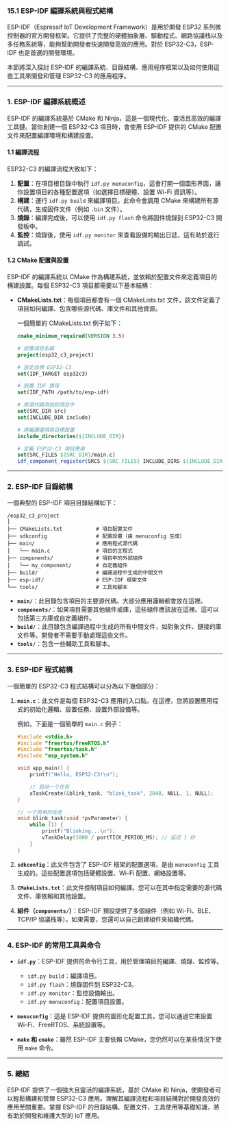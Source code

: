 ### 15.1 **ESP-IDF 編譯系統與程式結構**

ESP-IDF（Espressif IoT Development Framework）是用於開發 ESP32 系列微控制器的官方開發框架。它提供了完整的硬體抽象層、驅動程式、網路協議栈以及多任務系統等，能夠幫助開發者快速開發高效的應用。對於 ESP32-C3，ESP-IDF 也是首選的開發環境。

本節將深入探討 ESP-IDF 的編譯系統、目錄結構、應用程序框架以及如何使用這些工具來開發和管理 ESP32-C3 的應用程序。

---

### 1. **ESP-IDF 編譯系統概述**

ESP-IDF 的編譯系統基於 CMake 和 Ninja，這是一個現代化、靈活且高效的編譯工具鏈。當你創建一個 ESP32-C3 項目時，會使用 ESP-IDF 提供的 CMake 配置文件來配置編譯環境和構建設置。

#### 1.1 **編譯流程**

ESP32-C3 的編譯流程大致如下：

1. **配置**：在項目根目錄中執行 `idf.py menuconfig`，這會打開一個圖形界面，讓你設置項目的各種配置選項（如選擇目標硬體、設置 Wi-Fi 資訊等）。
2. **構建**：運行 `idf.py build` 來編譯項目。此命令會調用 CMake 來構建所有源代碼，生成固件文件（例如 `.bin` 文件）。
3. **燒錄**：編譯完成後，可以使用 `idf.py flash` 命令將固件燒錄到 ESP32-C3 開發板中。
4. **監控**：燒錄後，使用 `idf.py monitor` 來查看設備的輸出日誌，這有助於進行調試。

#### 1.2 **CMake 配置與設置**

ESP-IDF 的編譯系統以 CMake 作為構建系統，並依賴於配置文件來定義項目的構建設置。每個 ESP32-C3 項目都需要以下基本結構：

- **CMakeLists.txt**：每個項目都會有一個 CMakeLists.txt 文件，該文件定義了項目如何編譯、包含哪些源代碼、庫文件和其他資源。
  
  一個簡單的 CMakeLists.txt 例子如下：
  
  ```cmake
  cmake_minimum_required(VERSION 3.5)
  
  # 設置項目名稱
  project(esp32_c3_project)
  
  # 設定目標 ESP32-C3
  set(IDF_TARGET esp32c3)

  # 設置 IDF 路徑
  set(IDF_PATH /path/to/esp-idf)

  # 將源代碼添加到項目中
  set(SRC_DIR src)
  set(INCLUDE_DIR include)

  # 將編譯選項與目標設置
  include_directories(${INCLUDE_DIR})

  # 定義 ESP32-C3 項目應用
  set(SRC_FILES ${SRC_DIR}/main.c)
  idf_component_register(SRCS ${SRC_FILES} INCLUDE_DIRS ${INCLUDE_DIR})
  ```

---

### 2. **ESP-IDF 目錄結構**

一個典型的 ESP-IDF 項目目錄結構如下：

```
/esp32_c3_project
│
├── CMakeLists.txt           # 項目配置文件
├── sdkconfig                # 配置設置（由 menuconfig 生成）
├── main/                    # 應用程式源代碼
│   └── main.c               # 項目的主程式
├── components/              # 項目中的外部組件
│   └── my_component/        # 自定義組件
├── build/                   # 編譯過程中生成的中間文件
├── esp-idf/                 # ESP-IDF 框架文件
└── tools/                   # 工具和腳本
```

- **`main/`**：此目錄包含項目的主要源代碼。大部分應用邏輯都會放在這裡。
- **`components/`**：如果項目需要其他組件或庫，這些組件應該放在這裡。這可以包括第三方庫或自定義組件。
- **`build/`**：此目錄包含編譯過程中生成的所有中間文件，如對象文件、鏈接的庫文件等。開發者不需要手動處理這些文件。
- **`tools/`**：包含一些輔助工具和腳本。

---

### 3. **ESP-IDF 程式結構**

一個簡單的 ESP32-C3 程式結構可以分為以下幾個部分：

1. **`main.c`**：此文件是每個 ESP32-C3 應用的入口點。在這裡，您將設置應用程式的初始化邏輯、設置任務、設置外部設備等。
   
   例如，下面是一個簡單的 `main.c` 例子：

   ```c
   #include <stdio.h>
   #include "freertos/FreeRTOS.h"
   #include "freertos/task.h"
   #include "esp_system.h"

   void app_main() {
       printf("Hello, ESP32-C3!\n");

       // 启动一个任务
       xTaskCreate(&blink_task, "blink_task", 2048, NULL, 1, NULL);
   }

   // 一个简单的任务
   void blink_task(void *pvParameter) {
       while (1) {
           printf("Blinking...\n");
           vTaskDelay(1000 / portTICK_PERIOD_MS); // 延迟 1 秒
       }
   }
   ```

2. **`sdkconfig`**：此文件包含了 ESP-IDF 框架的配置選項，是由 `menuconfig` 工具生成的。這些配置選項包括硬體設置、Wi-Fi 配置、網絡設置等。

3. **`CMakeLists.txt`**：此文件控制項目如何編譯。您可以在其中指定需要的源代碼文件、庫依賴和其他設置。

4. **組件（`components/`）**：ESP-IDF 預設提供了多個組件（例如 Wi-Fi、BLE、TCP/IP 協議栈等）。如果需要，您還可以自己創建組件來組織代碼。

---

### 4. **ESP-IDF 的常用工具與命令**

- **`idf.py`**：ESP-IDF 提供的命令行工具，用於管理項目的編譯、燒錄、監控等。
  
  - `idf.py build`：編譯項目。
  - `idf.py flash`：燒錄固件到 ESP32-C3。
  - `idf.py monitor`：監控設備輸出。
  - `idf.py menuconfig`：配置項目設置。
  
- **`menuconfig`**：這是 ESP-IDF 提供的圖形化配置工具，您可以通過它來設置 Wi-Fi、FreeRTOS、系統設置等。

- **`make` 和 `cmake`**：雖然 ESP-IDF 主要依賴 CMake，您仍然可以在某些情況下使用 `make` 命令。

---

### 5. **總結**

ESP-IDF 提供了一個強大且靈活的編譯系統，基於 CMake 和 Ninja，使開發者可以輕鬆構建和管理 ESP32-C3 應用。理解其編譯流程和項目結構對於開發高效的應用至關重要。掌握 ESP-IDF 的目錄結構、配置文件、工具使用等基礎知識，將有助於開發和維護大型的 IoT 應用。